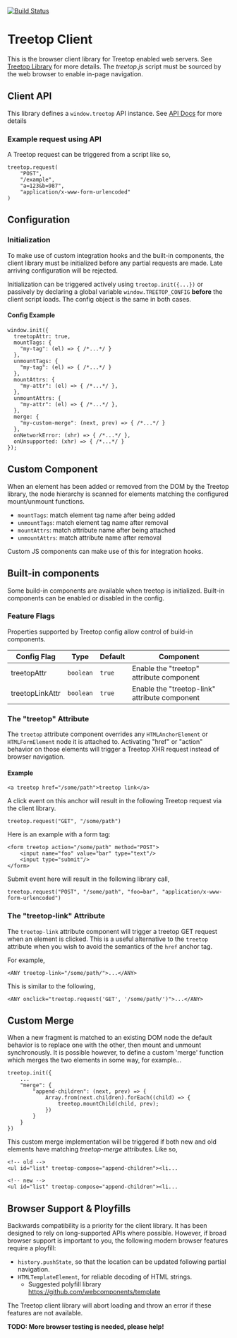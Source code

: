 
[![Build Status](https://travis-ci.org/rur/treetop-client.svg?branch=master)](https://travis-ci.org/rur/treetop-client)

# Treetop Client
This is the browser client library for Treetop enabled web servers. See [Treetop Library](https://github.com/rur/treetop) for more details. The _treetop.js_ script must be sourced by the web browser to enable in-page navigation.

## Client API
This library defines a `window.treetop` API instance. See [API Docs](https://github.com/rur/treetop-client/blob/master/API.markdown) for more details

### Example request using API

A Treetop request can be triggered from a script like so,

```
treetop.request(
	"POST",
	"/example",
	"a=123&b=987",
	"application/x-www-form-urlencoded"
)
```

## Configuration

### Initialization

To make use of custom integration hooks and the built-in components, the client library must be initialized before any partial requests are made. Late arriving configuration will be rejected.

<!-- TODO: add troubleshooting docs -->

Initialization can be triggered actively using `treetop.init({...})` or passively by
declaring a global variable `window.TREETOP_CONFIG` __before__ the client script loads.
The config object is the same in both cases.

#### Config Example
```
window.init({
  treetopAttr: true,
  mountTags: {
    "my-tag": (el) => { /*...*/ }
  },
  unmountTags: {
    "my-tag": (el) => { /*...*/ }
  },
  mountAttrs: {
    "my-attr": (el) => { /*...*/ },
  },
  unmountAttrs: {
    "my-attr": (el) => { /*...*/ },
  },
  merge: {
    "my-custom-merge": (next, prev) => { /*...*/ }
  },
  onNetworkError: (xhr) => { /*...*/ },
  onUnsupported: (xhr) => { /*...*/ }
});
```
## Custom Component

When an element has been added or removed from the DOM by the Treetop library, the node hierarchy is scanned for elements matching the configured mount/unmount functions.

* `mountTags`: match element tag name after being added
* `unmountTags`: match element tag name after removal
* `mountAttrs`: match attribute name after being attached
* `unmountAttrs`: match attribute name after removal

Custom JS components can make use of this for integration hooks.

## Built-in components

Some build-in components are available when treetop is initialized.
Built-in components can be enabled or disabled in the config.

### Feature Flags
Properties supported by Treetop config allow control of build-in components.

| Config Flag       | Type    | Default | Component                                      |
|-------------------|---------|---------|------------------------------------------------|
| treetopAttr       |`boolean`| `true`  | Enable the "treetop" attribute component       |
| treetopLinkAttr   |`boolean`| `true`  | Enable the "treetop-link" attribute component  |

### The "treetop" Attribute

The `treetop` attribute component overrides any `HTMLAnchorElement` or `HTMLFormElement` node it is attached to. Activating "href" or "action" behavior on those elements will trigger a Treetop XHR request instead of browser navigation.

#### Example
```
<a treetop href="/some/path">treetop link</a>
```
A click event on this anchor will result in the following Treetop request via the client library.
```
treetop.request("GET", "/some/path")
```
Here is an example with a form tag:
```
<form treetop action="/some/path" method="POST">
    <input name="foo" value="bar" type="text"/>
    <input type="submit"/>
</form>

```
Submit event here will result in the following library call,
```
treetop.request("POST", "/some/path", "foo=bar", "application/x-www-form-urlencoded")
```

### The "treetop-link" Attribute

The `treetop-link` attribute component will trigger a treetop GET request when an element is clicked.
This is a useful alternative to the `treetop` attribute when you wish to avoid the semantics of the `href` anchor tag.

For example,

    <ANY treetop-link="/some/path/">...</ANY>

This is similar to the following,

    <ANY onclick="treetop.request('GET', '/some/path/')">...</ANY>

## Custom Merge

When a new fragment is matched to an existing DOM node the default behavior is to replace one with the other, then mount and unmount synchronously. It is possible however, to define a custom 'merge' function which merges the two elements in some way, for example...
```
treetop.init({
	...
	"merge": {
		"append-children": (next, prev) => {
			Array.from(next.children).forEach((child) => {
				treetop.mountChild(child, prev);
			})
		}
	}
})
```
This custom merge implementation will be triggered if both new and old elements have matching _treetop-merge_ attributes. Like so,
```
<!-- old -->
<ul id="list" treetop-compose="append-children"><li...

<!-- new -->
<ul id="list" treetop-compose="append-children"><li...
```

## Browser Support & Ployfills

Backwards compatibility is a priority for the client library. It has been designed to rely on long-supported APIs where possible. However, if broad browser support is important to you, the following modern browser features require a ployfill:
* `history.pushState`, so that the location can be updated following partial navigation.
* `HTMLTemplateElement`, for reliable decoding of HTML strings.
  * Suggested polyfill library https://github.com/webcomponents/template

The Treetop client library will abort loading and throw an error if these features are not available.

__TODO: More browser testing is needed, please help!__
